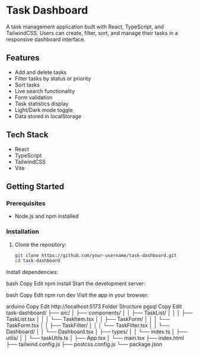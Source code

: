 # Task Dashboard

A task management application built with React, TypeScript, and TailwindCSS. Users can create, filter, sort, and manage their tasks in a responsive dashboard interface.

## Features

- Add and delete tasks
- Filter tasks by status or priority
- Sort tasks
- Live search functionality
- Form validation
- Task statistics display
- Light/Dark mode toggle
- Data stored in localStorage

## Tech Stack

- React
- TypeScript
- TailwindCSS
- Vite

## Getting Started

### Prerequisites

- Node.js and npm installed

### Installation

1. Clone the repository:
   ```bash
   git clone https://github.com/your-username/task-dashboard.git
   cd task-dashboard
Install dependencies:

bash
Copy
Edit
npm install
Start the development server:

bash
Copy
Edit
npm run dev
Visit the app in your browser:

arduino
Copy
Edit
http://localhost:5173
Folder Structure
pgsql
Copy
Edit
task-dashboard/
├── src/
│   ├── components/
│   │   ├── TaskList/
│   │   │   ├── TaskList.tsx
│   │   │   └── TaskItem.tsx
│   │   ├── TaskForm/
│   │   │   └── TaskForm.tsx
│   │   ├── TaskFilter/
│   │   │   └── TaskFilter.tsx
│   │   └── Dashboard/
│   │       └── Dashboard.tsx
│   ├── types/
│   │   └── index.ts
│   ├── utils/
│   │   └── taskUtils.ts
│   ├── App.tsx
│   └── main.tsx
├── index.html
├── tailwind.config.js
├── postcss.config.js
└── package.json
